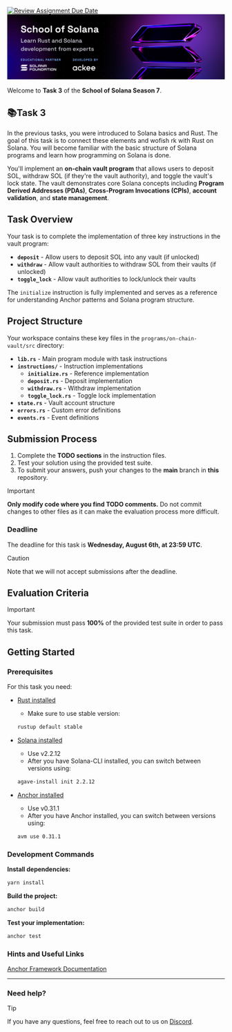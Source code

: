[![Review Assignment Due Date](https://classroom.github.com/assets/deadline-readme-button-22041afd0340ce965d47ae6ef1cefeee28c7c493a6346c4f15d667ab976d596c.svg)](https://classroom.github.com/a/2adYzivg)
![School of Solana](https://github.com/Ackee-Blockchain/school-of-solana/blob/master/.banner/banner.png?raw=true)

Welcome to **Task 3** of the **School of Solana Season 7**.

## 📚Task 3
In the previous tasks, you were introduced to Solana basics and Rust. The goal of this 
task is to connect these elements and wofish rk with Rust on Solana. You will become familiar 
with the basic structure of Solana programs and learn how programming on Solana is done.

You'll implement an **on-chain vault program** that allows users to deposit SOL, withdraw SOL (if they're the vault authority), and toggle the vault's lock state. The vault demonstrates core Solana concepts including **Program Derived Addresses (PDAs)**, **Cross-Program Invocations (CPIs)**, **account validation**, and **state management**.

## Task Overview

Your task is to complete the implementation of three key instructions in the vault program:

- **`deposit`** - Allow users to deposit SOL into any vault (if unlocked)
- **`withdraw`** - Allow vault authorities to withdraw SOL from their vaults (if unlocked)  
- **`toggle_lock`** - Allow vault authorities to lock/unlock their vaults

The `initialize` instruction is fully implemented and serves as a reference for understanding Anchor patterns and Solana program structure.

## Project Structure

Your workspace contains these key files in the `programs/on-chain-vault/src` directory:

- **`lib.rs`** - Main program module with task instructions
- **`instructions/`** - Instruction implementations
  - **`initialize.rs`** - Reference implementation
  - **`deposit.rs`** - Deposit implementation
  - **`withdraw.rs`** - Withdraw implementation
  - **`toggle_lock.rs`** - Toggle lock implementation
- **`state.rs`** - Vault account structure
- **`errors.rs`** - Custom error definitions
- **`events.rs`** - Event definitions

## Submission Process

1. Complete the **TODO sections** in the instruction files.
2. Test your solution using the provided test suite.
3. To submit your answers, push your changes to the **main** branch in **this** repository.

>[!IMPORTANT]
>**Only modify code where you find TODO comments.** Do not commit changes to other files as it can make the evaluation process more difficult.

### Deadline
The deadline for this task is **Wednesday, August 6th, at 23:59 UTC**.

>[!CAUTION]
>Note that we will not accept submissions after the deadline.

## Evaluation Criteria

>[!IMPORTANT]
>Your submission must pass **100%** of the provided test suite in order to pass this task.

## Getting Started

### Prerequisites
For this task you need:
- [Rust installed](https://www.rust-lang.org/tools/install)
    - Make sure to use stable version:
    ```bash
    rustup default stable
    ```
- [Solana installed](https://docs.solana.com/cli/install-solana-cli-tools)
    - Use v2.2.12
    - After you have Solana-CLI installed, you can switch between versions using:
    ```bash
    agave-install init 2.2.12
    ```

- [Anchor installed](https://www.anchor-lang.com/docs/installation)
    - Use v0.31.1
    - After you have Anchor installed, you can switch between versions using:
    ```bash
    avm use 0.31.1
    ```

### Development Commands

**Install dependencies:**
```bash
yarn install
```

**Build the project:**
```bash
anchor build
```

**Test your implementation:**
```bash
anchor test
```

### Hints and Useful Links

[Anchor Framework Documentation](https://www.anchor-lang.com/)

-----

### Need help?
>[!TIP]
>If you have any questions, feel free to reach out to us on [Discord](https://discord.gg/z3JVuZyFnp).
